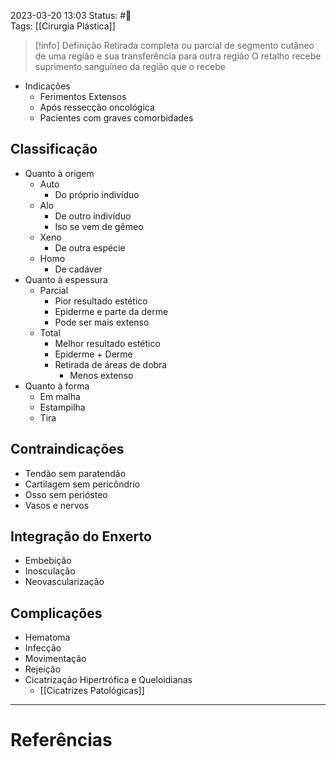 2023-03-20 13:03
Status: #🌱  
Tags: [[Cirurgia Plástica]]
<br/>
>[!info] Definição
>Retirada completa ou parcial de segmento cutâneo de uma região e sua transferência para outra região
>O retalho recebe suprimento sanguíneo da região que o recebe

- Indicações
	- Ferimentos Extensos
	- Após ressecção oncológica
	- Pacientes com graves comorbidades
## Classificação
- Quanto à origem
	- Auto
		- Do próprio indivíduo
	- Alo
		- De outro indivíduo
		- Iso se vem de gêmeo
	- Xeno
		- De outra espécie
	- Homo
		- De cadáver
- Quanto à espessura
	- Parcial
		- Pior resultado estético
		- Epiderme e parte da derme
		- Pode ser mais extenso
	- Total
		- Melhor resultado estético
		- Epiderme + Derme
		- Retirada de áreas de dobra
			- Menos extenso
- Quanto à forma
	- Em malha
	- Estampilha
	- Tira
## Contraindicações
- Tendão sem paratendão
- Cartilagem sem pericôndrio
- Osso sem periósteo
- Vasos e nervos
## Integração do Enxerto
- Embebição
- Inosculação
- Neovascularização
## Complicações
- Hematoma
- Infecção
- Movimentação
- Rejeição
- Cicatrização Hipertrófica e Queloidianas
	- [[Cicatrizes Patológicas]]
____
# Referências

